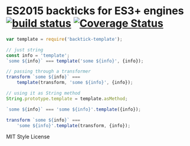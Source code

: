 # ES2015 backticks for ES3+ engines [![build status](https://secure.travis-ci.org/WebReflection/backtick-template.svg)](http://travis-ci.org/WebReflection/backtick-template) [![Coverage Status](https://coveralls.io/repos/WebReflection/backtick-template/badge.svg?branch=master)](https://coveralls.io/r/WebReflection/backtick-template?branch=master)

```js
var template = require('backtick-template');

// just string
const info = 'template';
`some ${info}` === template('some ${info}', {info});

// passing through a transformer
transform `some ${info}` ===
    template(transform, 'some ${info}', {info});

// using it as String method
String.prototype.template = template.asMethod;

`some ${info}` === 'some ${info}'.template({info});

transform `some ${info}` ===
    'some ${info}'.template(transform, {info});

```

MIT Style License
